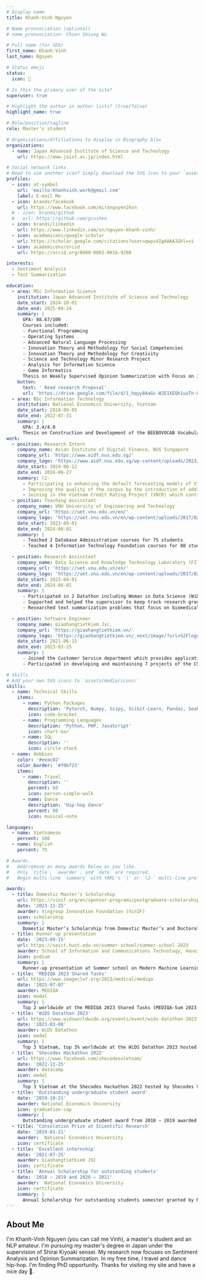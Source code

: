 ```yaml
---
# Display name
title: Khanh-Vinh Nguyen

# Name pronunciation (optional)
# name_pronunciation: Chien Shiung Wu

# Full name (for SEO)
first_name: Khanh-Vinh
last_name: Nguyen

# Status emoji
status:
  icon: 🐥

# Is this the primary user of the site?
superuser: true

# Highlight the author in author lists? (true/false)
highlight_name: true

# Role/position/tagline
role: Master's student

# Organizations/Affiliations to display in Biography blox
organizations:
  - name: Japan Advanced Institute of Science and Technology
    url: https://www.jaist.ac.jp/index.html

# Social network links
# Need to use another icon? Simply download the SVG icon to your `assets/media/icons/` folder.
profiles:
  - icon: at-symbol
    url: 'mailto:khanhvinh.work@gmail.com'
    label: E-mail Me
  - icon: brands/facebook
    url: https://www.facebook.com/miranguyen2kvn
  # - icon: brands/github
  #   url: https://github.com/gcushen
  - icon: brands/linkedin
    url: https://www.linkedin.com/in/nguyen-khanh-vinh/
  - icon: academicons/google-scholar
    url: https://scholar.google.com/citations?user=qwps4IgAAAAJ&hl=vi
  - icon: academicons/orcid
    url: https://orcid.org/0009-0003-0916-9208

interests:
  - Sentiment Analysis
  - Text Summarization

education:
  - area: MSc Information Science
    institution: Japan Advanced Institute of Science and Technology
    date_start: 2024-10-01
    date_end: 2025-09-24
    summary: |
      GPA: 88.67/100
      Courses included:
      - Functional Programming
      - Operating Systems
      - Advanced Natural Language Processing
      - Innovation Theory and Methodology for Social Competencies
      - Innovation Theory and Methodology for Creativity
      - Science and Technology Minor Research Project
      - Analysis for Information Science
      - Game Informatics
      Thesis on Weakly Supervised Opinion Summarization with Focus on Implicit Aspects. Supervised by [Assoc Prof. Kiyoaki Shirai](https://www.jaist.ac.jp/~kshirai/index-e.html).
    button:
      text: ' Read research Proposal'
      url: 'https://drive.google.com/file/d/1_hqyy8AaGc-WJE1XEQh1uaTn-QZdfQZH/view?usp=sharing'
  - area: BSc Information Technology
    institution: National Economics University, Vietnam
    date_start: 2018-09-05
    date_end: 2022-07-31
    summary: |
      GPA: 3.4/4.0
      Thesis on Construction and Development of the BEEBOVOCAB Vocabulary Learning Support System Based on Frequency Studies and User Interactions. Supervised by [Dr. Trung Tuan Nguyen](https://nct.neu.edu.vn/staff/nguyen-trung-tuan/).
work:
  - position: Research Intern
    company_name: Asian Institute of Digital Finance, NUS Singapore
    company_url: 'https://www.aidf.nus.edu.sg/'
    company_logo: 'https://www.aidf.nus.edu.sg/wp-content/uploads/2023/01/NUS-AIDF-Logo-2023-190x63.png'
    date_start: 2024-06-12
    date_end: 2024-08-27
    summary: |2-
      - Participating in enhancing the default forecasting models of Vietnamese SMEs by applying novel approaches based on text information.
      - Improving the quality of the corpus by the introduction of additional linguistic textual features, modeling and testing of the emotion recognition system specific to the Vietnamese language, and improving the process of database filling explaining the capabilities of working with vast amounts of information. I have achieved significant results by optimizing the data processing time 10 times faster than before.
      - Joining in the Vietnam Credit Rating Project (VNCR) which contributed to the enhancement of credit risk assessment of local SMEs. Otherwise, I have preprocessed a large financial dataset provided by a Vietnamese partner.
  - position: Teaching Assisstant
    company_name: VNU University of Engineering and Technology
    company_url: 'https://uet.vnu.edu.vn/en/'
    company_logo: 'https://uet.vnu.edu.vn/en/wp-content/uploads/2017/02/logo-2.png'
    date_start: 2023-09-01
    date_end: 2024-06-01
    summary: |
      - Teached 2 Database Administration courses for 75 students
      - Teached 4 Information Technology Foundation courses for 80 students

  - position: Research Assisstant
    company_name: Data Science and Knowledge Technology Laboratory (FIT, VNU UET)
    company_url: 'https://uet.vnu.edu.vn/en/'
    company_logo: 'https://uet.vnu.edu.vn/en/wp-content/uploads/2017/02/logo-2.png'
    date_start: 2023-04-01
    date_end: 2024-06-01
    summary: |
      - Participated in 2 Datathon including Woman in Data Science (WiDS) Hackathon, Shecodes Hackathon Vietnam and a MEDIQA 2023 shared task
      - Supported and helped the supervisor to keep track research group of 4 students in the opinion mining field
      - Researched text summarization problems that focus on biomedical, and opinion-mining tasks that focus on aspect-based product reviews

  - position: Software Engineer
    company_name: Giaohangtietkiem Jsc.
    company_url: 'https://giaohangtietkiem.vn/'
    company_logo: 'https://giaohangtietkiem.vn/_next/image/?url=%2Flogo.png&w=1080&q=75'
    date_start: 2021-06-15
    date_end: 2023-03-25
    summary: |
      - Joined the Customer Service department which provides applications to enhance the convenience of customers when using Giaohangtietkiem service as a Web Engineer.
      - Participated in developing and maintaining 7 projects of the CS team, including 2 essential projects of collaboration between Giaohangtietkiem Jsc. company and Apple Inc. (Order management system and Customer web system)

# Skills
# Add your own SVG icons to `assets/media/icons/`
skills:
  - name: Technical Skills
    items:
      - name: Python Packages
        description: 'Pytorch, Numpy, Scipy, Scikit-Learn, Pandas, Seaborn, Matplotlib, BeautifulSoup, NLTK, SpaCy'
        icon: code-bracket
      - name: Programming Languages
        description: 'Python, PHP, JavaScript'
        icon: chart-bar
      - name: SQL
        description: ''
        icon: circle-stack
  - name: Hobbies
    color: '#eeac02'
    color_border: '#f0bf23'
    items:
      - name: Travel
        description: ''
        percent: 60
        icon: person-simple-walk
      - name: Dance
        description: 'Hip-hop dance'
        percent: 80
        icon: musical-note

languages:
  - name: Vietnamese
    percent: 100
  - name: English
    percent: 75

# Awards.
#   Add/remove as many awards below as you like.
#   Only `title`, `awarder`, and `date` are required.
#   Begin multi-line `summary` with YAML's `|` or `|2-` multi-line prefix and indent 2 spaces below.

awards:
  - title: Domestic Master’s Scholarship
    url: https://vinif.org/en/sponsor-programs/postgraduate-scholarships/
    date: '2023-11-25'
    awarder: Vingroup Innovation Foundation (VinIF)
    icon: scholarship
    summary: |
      Domestic Master’s Scholarship from Domestic Master’s and Doctoral Training Scholarship Program of Vingroup Innovation Foundation Funding 2023
  - title: Runner-up presentation
    date: '2023-09-15'
    url: https://soict.hust.edu.vn/summer-school/summer-school-2023
    awarder: School of Information and Communications Technology, Hanoi University of Science and Technology
    icon: podium
    summary: |
      Runner-up presentation at Summer school on Modern Machine Learning: Foundations and Applications hosted by The School of Information and Communication Technology - Hanoi University of Science and Technology Vietnam 2023
  - title: 'MEDIQA 2023 Shared Tasks'
    url: https://www.imageclef.org/2023/medical/mediqa
    date: '2023-07-07'
    awarder: MEDIQA
    icon: medal
    summary: |
      Top 2 worldwide at the MEDIQA 2023 Shared Tasks (MEDIQA-Sum 2023 tasks) focus on the automatic summarization and classification of doctor-patient encounters to generate clinical notes
  - title: 'WiDS Datathon 2023'
    url: https://www.widsworldwide.org/events/event/wids-datathon-2023-adapting-to-climate-change-by-improving-extreme-weather-forecasts/
    date: '2023-03-08'
    awarder: WiDS Datathon
    icon: medal
    summary: |
      Top 3 Vietnam, top 3% worldwide at the WiDS Datathon 2023 hosted by Stanford University
  - title: 'Shecodes Hackathon 2022'
    url: https://www.facebook.com/shecodesvietnam/
    date: '2022-11-25'
    awarder: datacamp
    icon: medal
    summary: |
      Top 3 Vietnam at the Shecodes Hackathon 2022 hosted by Shecodes Vietnam
  - title: 'Outstanding undergraduate student award'
    date: '2019-10-21'
    awarder: National Economics University
    icon: graduation-cap
    summary: |
      Outstanding undergraduate student award from 2018 – 2019 awarded by the National Economics University
  - title: 'Consolation Prize at Scientific Research'
    date: '2019-01-21'
    awarder:  National Economics University
    icon: certificate
  - title: 'Excellent internship'
    date: '2021-07-25'
    awarder: Giaohangtietkiem JSC
    icon: certificate
  - title: 'Annual Scholarship for outstanding students'
    date: '2018 – 2019 and 2020 – 2021'
    awarder:  National Economics University
    icon: certificate
    summary: |
      Annual Scholarship for outstanding students semester granted by National Economics University; covered 80% tuition fee for outstanding student
---
```


## About Me

I'm Khanh-Vinh Nguyen (you can call me Vinh), a master's student and an NLP amateur. I'm pursuing my master's degree in Japan under the supervision of Shirai Kiyoaki sensei. My research now focuses on Sentiment Analysis and Opinion Summarization. In my free time, I travel and dance hip-hop. I'm finding PhD opportunity.
Thanks for visiting my site and have a nice day 🥰.
<!-- During the summer of 2024, I visited Singapore to do a research internship at the Asian Institute of Digital Finance, NUS Singapore.
Previously, I was a teaching assistant at VNU University of Engineering and Technology, Vietnam, and a research assistant at the data science and knowledge technology laboratory (FIT, VNU UET). From 2019, I worked as a software engineer for nearly 2 years at Giaohangtietkiem JSC. -->
